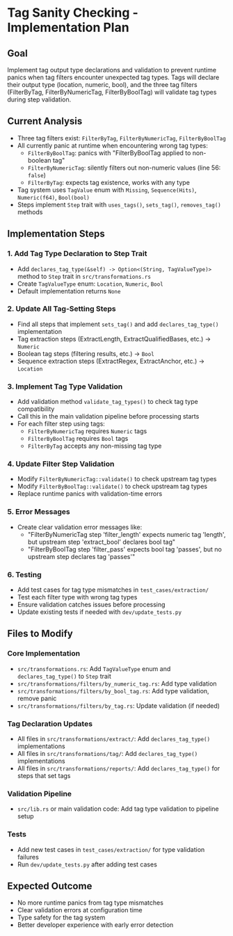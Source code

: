 # Tag Sanity Checking - Implementation Plan

## Goal
Implement tag output type declarations and validation to prevent runtime panics when tag filters encounter unexpected tag types. Tags will declare their output type (location, numeric, bool), and the three tag filters (FilterByTag, FilterByNumericTag, FilterByBoolTag) will validate tag types during step validation.

## Current Analysis
- Three tag filters exist: `FilterByTag`, `FilterByNumericTag`, `FilterByBoolTag`
- All currently panic at runtime when encountering wrong tag types:
  - `FilterByBoolTag`: panics with "FilterByBoolTag applied to non-boolean tag"  
  - `FilterByNumericTag`: silently filters out non-numeric values (line 56: `false`)
  - `FilterByTag`: expects tag existence, works with any type
- Tag system uses `TagValue` enum with `Missing`, `Sequence(Hits)`, `Numeric(f64)`, `Bool(bool)`
- Steps implement `Step` trait with `uses_tags()`, `sets_tag()`, `removes_tag()` methods

## Implementation Steps

### 1. Add Tag Type Declaration to Step Trait
- Add `declares_tag_type(&self) -> Option<(String, TagValueType)>` method to `Step` trait in `src/transformations.rs`
- Create `TagValueType` enum: `Location`, `Numeric`, `Bool`
- Default implementation returns `None`

### 2. Update All Tag-Setting Steps  
- Find all steps that implement `sets_tag()` and add `declares_tag_type()` implementation
- Tag extraction steps (ExtractLength, ExtractQualifiedBases, etc.) → `Numeric`
- Boolean tag steps (filtering results, etc.) → `Bool`
- Sequence extraction steps (ExtractRegex, ExtractAnchor, etc.) → `Location`

### 3. Implement Tag Type Validation
- Add validation method `validate_tag_types()` to check tag type compatibility
- Call this in the main validation pipeline before processing starts
- For each filter step using tags:
  - `FilterByNumericTag` requires `Numeric` tags
  - `FilterByBoolTag` requires `Bool` tags  
  - `FilterByTag` accepts any non-missing tag type

### 4. Update Filter Step Validation
- Modify `FilterByNumericTag::validate()` to check upstream tag types
- Modify `FilterByBoolTag::validate()` to check upstream tag types
- Replace runtime panics with validation-time errors

### 5. Error Messages
- Create clear validation error messages like:
  - "FilterByNumericTag step 'filter_length' expects numeric tag 'length', but upstream step 'extract_bool' declares bool tag"
  - "FilterByBoolTag step 'filter_pass' expects bool tag 'passes', but no upstream step declares tag 'passes'"

### 6. Testing
- Add test cases for tag type mismatches in `test_cases/extraction/`
- Test each filter type with wrong tag types
- Ensure validation catches issues before processing
- Update existing tests if needed with `dev/update_tests.py`

## Files to Modify

### Core Implementation
- `src/transformations.rs`: Add `TagValueType` enum and `declares_tag_type()` to `Step` trait
- `src/transformations/filters/by_numeric_tag.rs`: Add type validation
- `src/transformations/filters/by_bool_tag.rs`: Add type validation, remove panic
- `src/transformations/filters/by_tag.rs`: Update validation (if needed)

### Tag Declaration Updates
- All files in `src/transformations/extract/`: Add `declares_tag_type()` implementations
- All files in `src/transformations/tag/`: Add `declares_tag_type()` implementations  
- All files in `src/transformations/reports/`: Add `declares_tag_type()` for steps that set tags

### Validation Pipeline  
- `src/lib.rs` or main validation code: Add tag type validation to pipeline setup

### Tests
- Add new test cases in `test_cases/extraction/` for type validation failures
- Run `dev/update_tests.py` after adding test cases

## Expected Outcome
- No more runtime panics from tag type mismatches
- Clear validation errors at configuration time
- Type safety for the tag system
- Better developer experience with early error detection